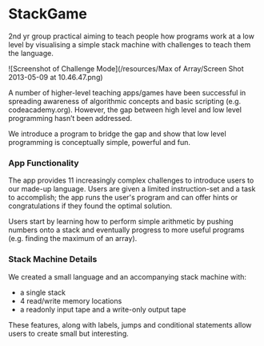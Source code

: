 StackGame
=========

2nd yr group practical aiming to teach people how programs work at a low level by visualising a simple stack machine with challenges to teach them the language.

![Screenshot of Challenge Mode](/resources/Max of Array/Screen Shot 2013-05-09 at 10.46.47.png)

A number of higher-level teaching apps/games have been successful in spreading awareness of algorithmic concepts and basic scripting (e.g. codeacademy.org).  However, the gap between high level and low level programming hasn’t been addressed.

We introduce a program to bridge the gap and show that low level programming is conceptually simple, powerful and fun.

### App Functionality ###

The app provides 11 increasingly complex challenges to introduce users to our made-up language.  Users are given a limited instruction-set and a task to accomplish; the app runs the user's program and can offer hints or congratulations if they found the optimal solution.

Users start by learning how to perform simple arithmetic by pushing numbers onto a stack and eventually progress to more useful programs (e.g. finding the maximum of an array).

### Stack Machine Details ###

We created a small language and an accompanying stack machine with:

* a single stack
* 4 read/write memory locations
* a readonly input tape and a write-only output tape

These features, along with labels, jumps and conditional statements allow users to create small but interesting.
